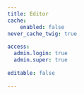 ```yaml
---
title: Editor
cache:
    enabled: false
never_cache_twig: true
    
access:
  admin.login: true
  admin.super: true
  
editable: false
 
---
```

